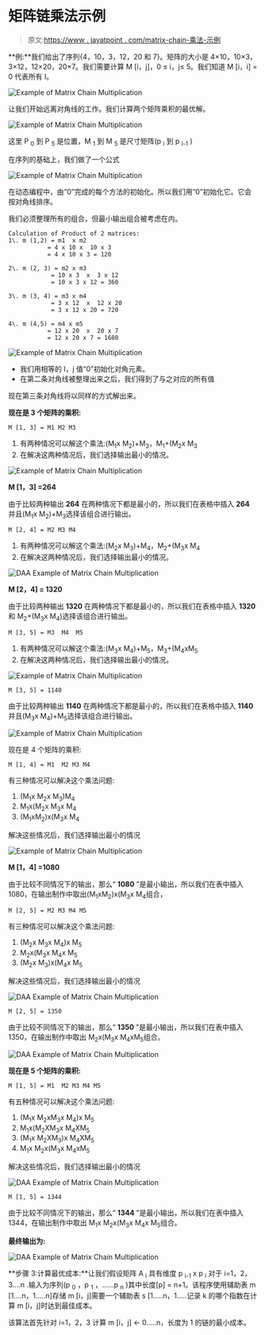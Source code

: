 # 矩阵链乘法示例

> 原文:[https://www . javatpoint . com/matrix-chain-乘法-示例](https://www.javatpoint.com/matrix-chain-multiplication-example)

**例:**我们给出了序列{4，10，3，12，20 和 7}。矩阵的大小是 4×10，10×3，3×12，12×20，20×7。我们需要计算 M [i，j]，0 ≤ i，j≤ 5。我们知道 M [i，i] = 0 代表所有 I。

![Example of Matrix Chain Multiplication](../Images/4fbe79c7b629bc82d5b3cca8fbf664e7.png)

让我们开始远离对角线的工作。我们计算两个矩阵乘积的最优解。

![Example of Matrix Chain Multiplication](../Images/9cca1a3a8fbe411db70c63ef22ec02e1.png)

这里 P <sub>0</sub> 到 P <sub>5</sub> 是位置，M <sub>1</sub> 到 M <sub>5</sub> 是尺寸矩阵(p <sub>i</sub> 到 p <sub>i-1</sub> )

在序列的基础上，我们做了一个公式

![Example of Matrix Chain Multiplication](../Images/c0c272158097449c7aea782b88fcd0d4.png)

在动态编程中，由“0”完成的每个方法的初始化。所以我们用“0”初始化它。它会按对角线排序。

我们必须整理所有的组合，但最小输出组合被考虑在内。

```
Calculation of Product of 2 matrices:
1\. m (1,2) = m1  x m2
           = 4 x 10 x  10 x 3
           = 4 x 10 x 3 = 120

2\. m (2, 3) = m2 x m3
            = 10 x 3  x  3 x 12
            = 10 x 3 x 12 = 360

3\. m (3, 4) = m3 x m4 
            = 3 x 12  x  12 x 20
            = 3 x 12 x 20 = 720

4\. m (4,5) = m4 x m5
           = 12 x 20  x  20 x 7
           = 12 x 20 x 7 = 1680

```

![Example of Matrix Chain Multiplication](../Images/44cc89628e8707057e2d995366773d16.png)

*   我们用相等的 I，j 值“0”初始化对角元素。
*   在第二条对角线被整理出来之后，我们得到了与之对应的所有值

现在第三条对角线将以同样的方式解出来。

**现在是 3 个矩阵的乘积:**

```
M [1, 3] = M1 M2 M3

```

1.  有两种情况可以解这个乘法:(M<sub>1</sub>x M<sub>2</sub>)+M<sub>3</sub>，M<sub>1</sub>+(M<sub>2</sub>x M<sub>3</sub>
2.  在解决这两种情况后，我们选择输出最小的情况。

![Example of Matrix Chain Multiplication](../Images/50dc4a06bd23060d906f3545c3ef053e.png)

**M [1，3] =264**

由于比较两种输出 **264** 在两种情况下都是最小的，所以我们在表格中插入 **264** 并且(M<sub>1</sub>x M<sub>2</sub>)+M<sub>3</sub>选择该组合进行输出。

```
M [2, 4] = M2 M3 M4

```

1.  有两种情况可以解这个乘法:(M<sub>2</sub>x M<sub>3</sub>)+M<sub>4</sub>，M<sub>2</sub>+(M<sub>3</sub>x M<sub>4</sub>
2.  在解决这两种情况后，我们选择输出最小的情况。

![DAA Example of Matrix Chain Multiplication](../Images/886efe89af7ce1c8fa58d8c89c266e15.png)

**M [2，4] = 1320**

由于比较两种输出 **1320** 在两种情况下都是最小的，所以我们在表格中插入 **1320** 和 M<sub>2</sub>+(M<sub>3</sub>x M<sub>4</sub>)选择该组合进行输出。

```
M [3, 5] = M3  M4  M5

```

1.  有两种情况可以解这个乘法:(M<sub>3</sub>x M<sub>4</sub>)+M<sub>5</sub>，M<sub>3</sub>+(M<sub>4</sub>xM<sub>5</sub>
2.  在解决这两种情况后，我们选择输出最小的情况。

![Example of Matrix Chain Multiplication](../Images/c60505e47c5acd27d017b2970e6996ea.png)

```
M [3, 5] = 1140

```

由于比较两种输出 **1140** 在两种情况下都是最小的，所以我们在表格中插入 **1140** 并且(M<sub>3</sub>x M<sub>4</sub>)+M<sub>5</sub>选择该组合进行输出。

![Example of Matrix Chain Multiplication](../Images/c3aa853043e42bceb4bb051d783ae9d2.png)

现在是 4 个矩阵的乘积:

```
M [1, 4] = M1  M2 M3 M4

```

有三种情况可以解决这个乘法问题:

1.  (M<sub>1</sub>x M<sub>2</sub>x M<sub>3</sub>)M<sub>4</sub>
2.  M<sub>1</sub>x(M<sub>2</sub>x M<sub>3</sub>x M<sub>4</sub>
3.  (M<sub>1</sub>xM<sub>2</sub>)x(M<sub>3</sub>x M<sub>4</sub>

解决这些情况后，我们选择输出最小的情况

![Example of Matrix Chain Multiplication](../Images/37533f035d31dcf6ea77fd91bda98704.png)

**M [1，4] =1080**

由于比较不同情况下的输出，那么“ **1080** ”是最小输出，所以我们在表中插入 1080，在输出制作中取出(M<sub>1</sub>xM<sub>2</sub>)x(M<sub>3</sub>x M<sub>4</sub>组合，

```
M [2, 5] = M2 M3 M4 M5

```

有三种情况可以解决这个乘法问题:

1.  (M<sub>2</sub>x M<sub>3</sub>x M<sub>4</sub>)x M<sub>5</sub>
2.  M<sub>2</sub>x(M<sub>3</sub>x M<sub>4</sub>x M<sub>5</sub>
3.  (M<sub>2</sub>x M<sub>3</sub>)x(M<sub>4</sub>x M<sub>5</sub>

解决这些情况后，我们选择输出最小的情况

![DAA Example of Matrix Chain Multiplication](../Images/471073b68e403bbb4b0ae1a9ac43c243.png)

```
M [2, 5] = 1350

```

由于比较不同情况下的输出，那么“ **1350** ”是最小输出，所以我们在表中插入 1350，在输出制作中取出 M<sub>2</sub>x(M<sub>3</sub>x M<sub>4</sub>xM<sub>5</sub>组合。

![DAA Example of Matrix Chain Multiplication](../Images/95ba50623179f90334effc52e2758892.png)

**现在是 5 个矩阵的乘积:**

```
M [1, 5] = M1  M2 M3 M4 M5

```

有五种情况可以解决这个乘法问题:

1.  (M<sub>1</sub>x M<sub>2</sub>xM<sub>3</sub>x M<sub>4</sub>)x M<sub>5</sub>
2.  M<sub>1</sub>x(M<sub>2</sub>XM<sub>3</sub>x M<sub>4</sub>XM<sub>5</sub>
3.  (M<sub>1</sub>x M<sub>2</sub>XM<sub>3</sub>)x M<sub>4</sub>XM<sub>5</sub>
4.  M<sub>1</sub>x M<sub>2</sub>x(M<sub>3</sub>x M<sub>4</sub>xM<sub>5</sub>

解决这些情况后，我们选择输出最小的情况

![DAA Example of Matrix Chain Multiplication](../Images/5c960df467b311b487b098d406b7c6e3.png)

```
M [1, 5] = 1344

```

由于比较不同情况下的输出，那么“ **1344** ”是最小输出，所以我们在表中插入 1344，在输出制作中取出 M<sub>1</sub>x M<sub>2</sub>x(M<sub>3</sub>x M<sub>4</sub>x M<sub>5</sub>组合。

**最终输出为:**

![DAA Example of Matrix Chain Multiplication](../Images/75e7d9b0414bb461c56e94cb6954a6b1.png)

**步骤 3:计算最优成本:**让我们假设矩阵 A <sub>i</sub> 具有维度 p <sub>i-1</sub> x p <sub>i</sub> 对于 i=1，2，3....n .输入为序列(p <sub>0</sub> ，p <sub>1</sub> ，......p <sub>n</sub> )其中长度[p] = n+1。该程序使用辅助表 m [1....n，1.....n]存储 m [i，j]需要一个辅助表 s [1.....n，1.....记录 k 的哪个指数在计算 m [i，j]时达到最佳成本。

该算法首先针对 i=1，2，3 计算 m [i，j] ← 0.....n，长度为 1 的链的最小成本。
